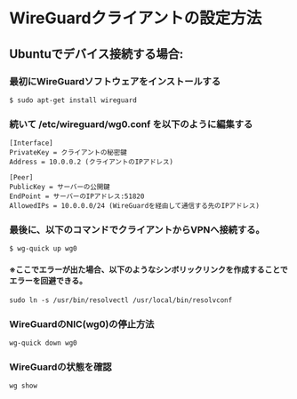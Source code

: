 # WireGuardクライアントの設定方法

## Ubuntuでデバイス接続する場合:
### 最初にWireGuardソフトウェアをインストールする
```
$ sudo apt-get install wireguard
```

### 続いて /etc/wireguard/wg0.conf を以下のように編集する
```
[Interface]
PrivateKey = クライアントの秘密鍵
Address = 10.0.0.2 (クライアントのIPアドレス)

[Peer]
PublicKey = サーバーの公開鍵
EndPoint = サーバーのIPアドレス:51820
AllowedIPs = 10.0.0.0/24 (WireGuardを経由して通信する先のIPアドレス)
```

### 最後に、以下のコマンドでクライアントからVPNへ接続する。
```
$ wg-quick up wg0
```

#### ※ここでエラーが出た場合、以下のようなシンボリックリンクを作成することでエラーを回避できる。
```
sudo ln -s /usr/bin/resolvectl /usr/local/bin/resolvconf
```

### WireGuardのNIC(wg0)の停止方法
```
wg-quick down wg0
```

### WireGuardの状態を確認
```
wg show
```